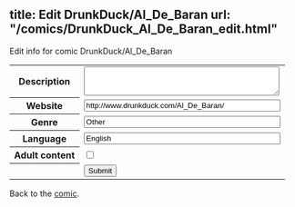 title: Edit DrunkDuck/Al_De_Baran
url: "/comics/DrunkDuck_Al_De_Baran_edit.html"
---
Edit info for comic DrunkDuck/Al_De_Baran

<form name="comic" action="http://gaepostmail.appspot.com/comic/" method="post">
<table class="comicinfo">
<tr>
<th>Description</th><td><textarea name="description" cols="40" rows="3"></textarea></td>
</tr>
<tr>
<th>Website</th><td><input type="text" name="url" value="http://www.drunkduck.com/Al_De_Baran/" size="40"/></td>
</tr>
<tr>
<th>Genre</th><td><input type="text" name="genre" value="Other" size="40"/></td>
</tr>
<tr>
<th>Language</th><td><input type="text" name="language" value="English" size="40"/></td>
</tr>
<tr>
<th>Adult content</th><td><input type="checkbox" name="adult" value="adult" /></td>
</tr>
<tr>
<th></th><td>
<input type="hidden" name="comic" value="DrunkDuck_Al_De_Baran" />
<input type="submit" name="submit" value="Submit" />
</td>
</tr>
</table>
</form>

Back to the [comic](DrunkDuck_Al_De_Baran.html).
